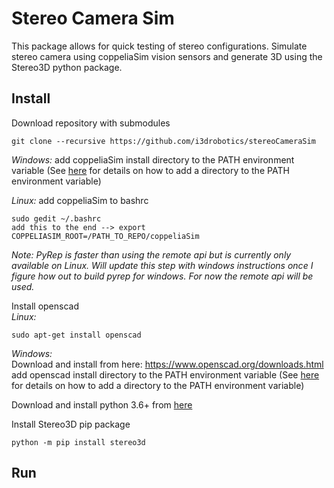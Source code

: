 # Stereo Camera Sim
This package allows for quick testing of stereo configurations. Simulate stereo camera using coppeliaSim vision sensors and generate 3D using the Stereo3D python package.

## Install
Download repository with submodules
```
git clone --recursive https://github.com/i3drobotics/stereoCameraSim
```

*Windows:* add coppeliaSim install directory to the PATH environment variable (See [here](https://helpdeskgeek.com/windows-10/add-windows-path-environment-variable/) for details on how to add a directory to the PATH environment variable)

*Linux:* add coppeliaSim to bashrc
```
sudo gedit ~/.bashrc
add this to the end --> export COPPELIASIM_ROOT=/PATH_TO_REPO/coppeliaSim
```

*Note: PyRep is faster than using the remote api but is currently only available on Linux. Will update this step with windows instructions once I figure how out to build pyrep for windows. For now the remote api will be used.*

Install openscad </br>
*Linux:*
```
sudo apt-get install openscad
```
*Windows:* </br>
Download and install from here: https://www.openscad.org/downloads.html
add openscad install directory to the PATH environment variable (See [here](https://helpdeskgeek.com/windows-10/add-windows-path-environment-variable/) for details on how to add a directory to the PATH environment variable)

Download and install python 3.6+ from [here](https://www.python.org/downloads/)

Install Stereo3D pip package
```
python -m pip install stereo3d
```

## Run
